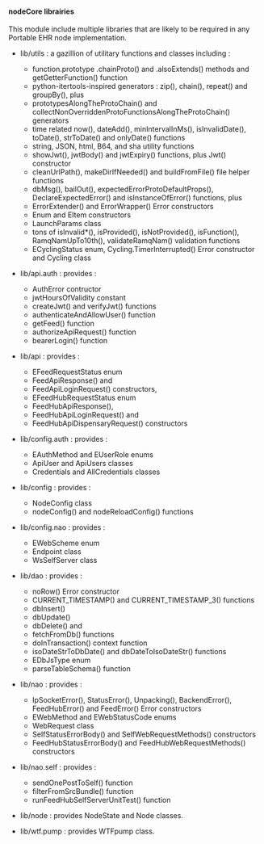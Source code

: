#### nodeCore librairies

This module include multiple libraries that are likely to be required in any Portable EHR node implementation.

- lib/utils : a gazillion of utilitary functions and classes including : 
    - function.prototype .chainProto() and .alsoExtends() methods and getGetterFunction() function
    - python-itertools-inspired generators : zip(), chain(), repeat() and groupBy(), plus
    - prototypesAlongTheProtoChain() and collectNonOverriddenProtoFunctionsAlongTheProtoChain() generators
    - time related now(), dateAdd(), minIntervalInMs(), isInvalidDate(), toDate(), strToDate() and onlyDate() functions
    - string, JSON, html, B64, and sha utility functions
    - showJwt(), jwtBody() and jwtExpiry() functions, plus Jwt() constructor
    - cleanUrlPath(), makeDirIfNeeded() and buildFromFile() file helper functions
    - dbMsg(), bailOut(), expectedErrorProtoDefaultProps(), DeclareExpectedError() and isInstanceOfError() functions, plus
    - ErrorExtender() and ErrorWrapper() Error constructors
    - Enum and EItem constructors
    - LaunchParams class
    - tons of isInvalid*(), isProvided(), isNotProvided(), isFunction(), RamqNamUpTo10th(), validateRamqNam() validation functions
    - ECyclingStatus enum, Cycling.TimerInterrupted() Error constructor and Cycling class

- lib/api.auth : provides :
    - AuthError contructor
    - jwtHoursOfValidity constant
    - createJwt() and verifyJwt() functions
    - authenticateAndAllowUser() function
    - getFeed() function 
    - authorizeApiRequest() function
    - bearerLogin() function

- lib/api : provides :
    - EFeedRequestStatus enum
    - FeedApiResponse() and 
    - FeedApiLoginRequest() constructors,
    - EFeedHubRequestStatus enum
    - FeedHubApiResponse(), 
    - FeedHubApiLoginRequest() and 
    - FeedHubApiDispensaryRequest() constructors
    
- lib/config.auth : provides :
    - EAuthMethod and EUserRole enums
    - ApiUser and ApiUsers classes
    - Credentials and AllCredentials classes
    
- lib/config : provides :
    - NodeConfig class
    - nodeConfig() and nodeReloadConfig() functions
     
- lib/config.nao : provides :
    - EWebScheme enum
    - Endpoint class
    - WsSelfServer class
    
- lib/dao : provides :
    - noRow() Error constructor
    - CURRENT_TIMESTAMP() and CURRENT_TIMESTAMP_3() functions
    - dbInsert()
    - dbUpdate()
    - dbDelete() and
    - fetchFromDb() functions
    - doInTransaction() context function
    - isoDateStrToDbDate() and dbDateToIsoDateStr() functions
    - EDbJsType enum 
    - parseTableSchema() function
    
- lib/nao : provides :
    - IpSocketError(), StatusError(), Unpacking(), BackendError(), FeedHubError() and FeedError() Error constructors
    - EWebMethod and EWebStatusCode enums
    - WebRequest class 
    - SelfStatusErrorBody() and SelfWebRequestMethods() constructors
    - FeedHubStatusErrorBody() and FeedHubWebRequestMethods() constructors

- lib/nao.self : provides :
    - sendOnePostToSelf() function
    - filterFromSrcBundle() function
    - runFeedHubSelfServerUnitTest() function

- lib/node : provides NodeState and Node classes.

- lib/wtf.pump : provides WTFpump class.
